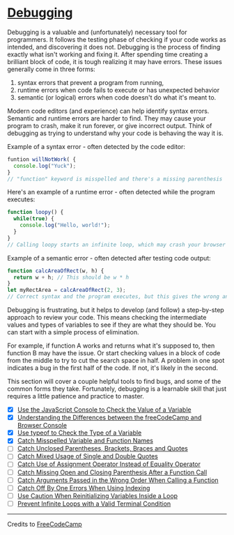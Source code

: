 # [Debugging](https://learn.freecodecamp.org/javascript-algorithms-and-data-structures/debugging)

Debugging is a valuable and (unfortunately) necessary tool for programmers. It follows the testing phase of checking if your code works as intended, and discovering it does not. Debugging is the process of finding exactly what isn't working and fixing it. After spending time creating a brilliant block of code, it is tough realizing it may have errors. These issues generally come in three forms:

1. syntax errors that prevent a program from running,
2. runtime errors when code fails to execute or has unexpected behavior
3. semantic (or logical) errors when code doesn't do what it's meant to.

Modern code editors (and experience) can help identify syntax errors. Semantic and runtime errors are harder to find. They may cause your program to crash, make it run forever, or give incorrect output. Think of debugging as trying to understand why your code is behaving the way it is.

Example of a syntax error - often detected by the code editor:

```js
funtion willNotWork( {
  console.log("Yuck");
}
// "function" keyword is misspelled and there's a missing parenthesis
```

Here's an example of a runtime error - often detected while the program executes:

```js
function loopy() {
  while(true) {
    console.log("Hello, world!");
  }
}
// Calling loopy starts an infinite loop, which may crash your browser
```

Example of a semantic error - often detected after testing code output:

```js
function calcAreaOfRect(w, h) {
  return w + h; // This should be w * h
}
let myRectArea = calcAreaOfRect(2, 3);
// Correct syntax and the program executes, but this gives the wrong answer
```

Debugging is frustrating, but it helps to develop (and follow) a step-by-step approach to review your code. This means checking the intermediate values and types of variables to see if they are what they should be. You can start with a simple process of elimination.

For example, if function A works and returns what it's supposed to, then function B may have the issue. Or start checking values in a block of code from the middle to try to cut the search space in half. A problem in one spot indicates a bug in the first half of the code. If not, it's likely in the second.

This section will cover a couple helpful tools to find bugs, and some of the common forms they take. Fortunately, debugging is a learnable skill that just requires a little patience and practice to master.

- [x] [Use the JavaScript Console to Check the Value of a Variable](01-use-the-javascript-console-to-check-the-value-of-a-variable.js)
- [x] [Understanding the Differences between the freeCodeCamp and Browser Console](02-understanding-the-differences-between-the-freecodecamp-and-browser-console.js)
- [x] [Use typeof to Check the Type of a Variable](03-use-typeof-to-check-the-type-of-a-variable.js)
- [x] [Catch Misspelled Variable and Function Names](04-catch-misspelled-variable-and-function-names.js)
- [ ] [Catch Unclosed Parentheses, Brackets, Braces and Quotes](05-catch-unclosed-parentheses-brackets-braces-and-quotes.js)
- [ ] [Catch Mixed Usage of Single and Double Quotes](06-catch-mixed-usage-of-single-and-double-quotes.js)
- [ ] [Catch Use of Assignment Operator Instead of Equality Operator](07-catch-use-of-assignment-operator-instead-of-equality-operator.js)
- [ ] [Catch Missing Open and Closing Parenthesis After a Function Call](08-catch-missing-open-and-closing-parenthesis-after-a-function-calljsd)
- [ ] [Catch Arguments Passed in the Wrong Order When Calling a Function](09-catch-arguments-passed-in-the-wrong-order-when-calling-a-function.js)
- [ ] [Catch Off By One Errors When Using Indexing](10-catch-off-by-one-errors-when-using-indexing.js)
- [ ] [Use Caution When Reinitializing Variables Inside a Loop](11-use-caution-when-reinitializing-variables-inside-a-loop.js)
- [ ] [Prevent Infinite Loops with a Valid Terminal Condition](12-prevent-infinite-loops-with-a-valid-terminal-condition.js)

---

Credits to [FreeCodeCamp](https://www.freecodecamp.org/)
